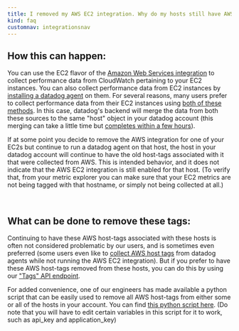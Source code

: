 ```yaml
---
title: I removed my AWS EC2 integration. Why do my hosts still have AWS tags?
kind: faq
customnav: integrationsnav
---
```


## How this can happen:

You can use the EC2 flavor of the [Amazon Web Services integration](/integrations/amazon_web_services) to collect performance data from CloudWatch pertaining to your EC2 instances. You can also collect performance data from EC2 instances by [installing a datadog agent](/agent) on them. For several reasons, many users prefer to collect performance data from their EC2 instances using [both of these methods](/agent/faq/why-should-i-install-the-agent-on-my-aws-instances). In this case, datadog's backend will merge the data from both these sources to the same "host" object in your datadog account (this merging can take a little time but [completes within a few hours](/faq/i-just-set-up-my-aws-integration-why-am-i-seeing-duplicate-hosts)). 

If at some point you decide to remove the AWS integration for one of your EC2s but continue to run a datadog agent on that host, the host in your datadog account will continue to have the old host-tags associated with it that were collected from AWS. This is intended behavior, and it does not indicate that the AWS EC2 integration is still enabled for that host. (To verify that, from your metric explorer you can make sure that your EC2 metrics are not being tagged with that hostname, or simply not being collected at all.)

 

## What can be done to remove these tags:

Continuing to have these AWS host-tags associated with these hosts is often not considered problematic by our users, and is sometimes even preferred (some users even like to [collect AWS host tags](/faq/how-do-i-pull-my-ec2-tags-without-using-the-aws-integration) from datadog agents while not running the AWS EC2 integration). But if you prefer to have these AWS host-tags removed from these hosts, you can do this by using our ["Tags" API endpoint](/api/#tags-remove). 

For added convenience, one of our engineers has made available a python script that can be easily used to remove all AWS host-tags from either some or all of the hosts in your account. You can find [this python script here](https://github.com/DataDog/Miscellany/blob/master/remove_lingering_aws_host_tags.py). (Do note that you will have to edit certain variables in this script for it to work, such as api_key and application_key)